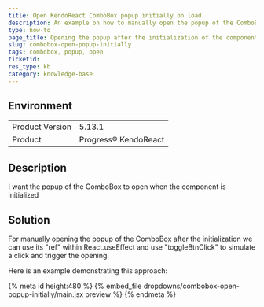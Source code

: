 ```yaml
---
title: Open KendoReact ComboBox popup initially on load
description: An example on how to manually open the popup of the ComboBox on load
type: how-to
page_title: Opening the popup after the initialization of the component - KendoReact ComboBox
slug: combobox-open-popup-initially
tags: combobox, popup, open
ticketid: 
res_type: kb
category: knowledge-base
---
```


## Environment
<table>
    <tbody>
	    <tr> 
	    	<td>Product Version</td>
	    	<td>5.13.1</td>
	    </tr>
	    <tr>
	    	<td>Product</td>
	    	<td>Progress® KendoReact</td>
	    </tr>
    </tbody>
</table>


## Description
I want the popup of the ComboBox to open when the component is initialized 


## Solution
For manually opening the popup of the ComboBox after the initialization we can use its "ref" within React.useEffect and use "toggleBtnClick" to simulate a click and trigger the opening.

Here is an example demonstrating this approach:

{% meta id height:480 %}
{% embed_file dropdowns/combobox-open-popup-initially/main.jsx preview %}
{% endmeta %}
